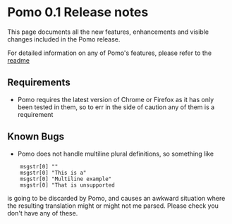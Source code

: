 Pomo 0.1 Release notes
=============

  This page documents all the new features, enhancements and visible changes included in the Pomo release.
  
  For detailed information on any of Pomo's features, please refer to the [readme](README.md)

Requirements
-------------
  
  * Pomo requires the latest version of Chrome or Firefox as it has only been tested in them, so 
  to err in the side of caution any of them is a requirement
  
Known Bugs
----------

  * Pomo does not handle multiline plural definitions, so something like
```
    msgstr[0] ""
    msgstr[0] "This is a"
    msgstr[0] "Multiline example"
    msgstr[0] "That is unsupported
```

is going to be discarded by Pomo, and causes an awkward situation where the resulting translation might or might
not me parsed. Please check you don't have any of these. 
